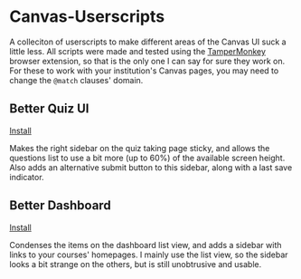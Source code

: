 # Canvas-Userscripts

A colleciton of userscripts to make different areas of the Canvas UI suck a little less. All scripts were made and tested using the [TamperMonkey](https://www.tampermonkey.net/) browser extension, so that is the only one I can say for sure they work on. For these to work with your institution's Canvas pages, you may need to change the `@match` clauses' domain.


## Better Quiz UI

[Install](https://github.com/cm-360/Canvas-Userscripts/raw/main/better_quiz_ui.user.js)

Makes the right sidebar on the quiz taking page sticky, and allows the questions list to use a bit more (up to 60%) of the available screen height. Also adds an alternative submit button to this sidebar, along with a last save indicator.


## Better Dashboard

[Install](https://github.com/cm-360/Canvas-Userscripts/raw/main/better_dashboard.user.js)

Condenses the items on the dashboard list view, and adds a sidebar with links to your courses' homepages. I mainly use the list view, so the sidebar looks a bit strange on the others, but is still unobtrusive and usable.
